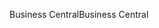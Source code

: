 <span data-ttu-id="d1a5c-101">Business Central</span><span class="sxs-lookup"><span data-stu-id="d1a5c-101">Business Central</span></span>
